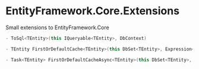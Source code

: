 # EntityFramework.Core.Extensions

Small extensions to EntityFramework.Core

```csharp
- ToSql<TEntity>(this IQueryable<TEntity>, DbContext)

- TEntity FirstOrDefaultCache<TEntity>(this DbSet<TEntity>, Expression<Func<TEntity, bool>>)

- Task<TEntity> FirstOrDefaultCacheAsync<TEntity>(this DbSet<TEntity>, Expression<Func<TEntity, bool>>)
```
